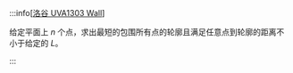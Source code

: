 :::info[[洛谷 UVA1303 Wall](https://www.luogu.com.cn/problem/UVA1303)]

给定平面上 $n$ 个点，求出最短的包围所有点的轮廓且满足任意点到轮廓的距离不小于给定的 $L$。

:::
